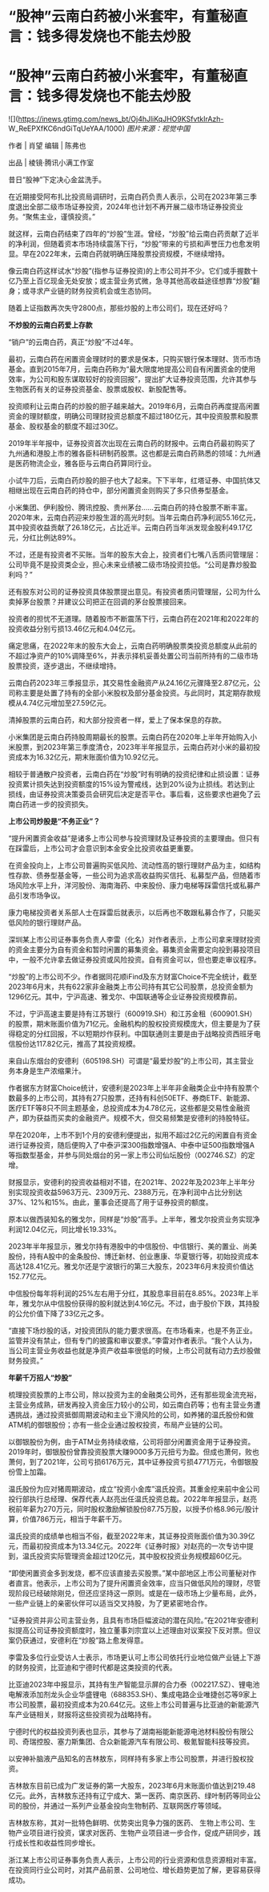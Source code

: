 # “股神”云南白药被小米套牢，有董秘直言：钱多得发烧也不能去炒股

# “股神”云南白药被小米套牢，有董秘直言：钱多得发烧也不能去炒股

![](https://inews.gtimg.com/news_bt/Oj4hJliKqJHO9KSfvtkIrAzh-
W_ReEPXfKC6ndGiTqUeYAA/1000) _图片来源：视觉中国_

作者 | 肖望 编辑 | 陈弗也

出品 | 棱镜·腾讯小满工作室

昔日“股神”下定决心金盆洗手。

在近期接受阿布扎比投资局调研时，云南白药负责人表示，公司在2023年第三季度退出全部二级市场证券投资，2024年也计划不再开展二级市场证券投资业务。“聚焦主业，谨慎投资。”

就这样，云南白药结束了四年的“炒股”生涯。曾经，“炒股”给云南白药贡献了近半的净利润，但随着资本市场持续震荡下行，“炒股”带来的亏损和声誉压力也愈发明显。早在2022年末，云南白药就明确压降股票投资规模，不继续增持。

像云南白药这样试水“炒股”(指参与证券投资)的上市公司并不少。它们或手握数十亿乃至上百亿现金无处安放；或主营业务式微，急寻其他高收益途径想靠“炒股”翻身；或寻求产业链的财务投资机会或生态协同。

随着上证指数再次失守2800点，那些炒股的上市公司们，现在还好吗？

**不炒股的云南白药爱上存款**

“销户”的云南白药，真正“炒股”不过4年。

最初，云南白药在闲置资金理财时的要求是保本，只购买银行保本理财、货币市场基金。直到2015年7月，云南白药称为“最大限度地提高公司自有闲置资金的使用效率，为公司和股东谋取较好的投资回报”，提出扩大证券投资范围，允许其参与生物医药有关的证券投资基金、股票或股权、新股配售等。

投资顺利让云南白药的炒股的胆子越来越大。2019年6月，云南白药再度提高闲置资金的理财额度，明确公司理财投资总额度不超过180亿元，其中投资股票和股票基金、股权基金的额度不超过30亿。

2019年半年报中，证券投资首次出现在云南白药的财报中。云南白药最初购买了九州通和港股上市的雅各臣科研制药股票。这也都是云南白药熟悉的领域：九州通是医药物流企业，雅各臣与云南白药算同行业。

小试牛刀后，云南白药炒股的胆子也大了起来。下下半年，红塔证券、中国抗体又相继出现在云南白药的持仓中，部分闲置资金则购买了多只债券型基金。

小米集团、伊利股份、腾讯控股、贵州茅台……云南白药的持仓股票不断丰富。2020年末，云南白药迎来炒股生涯的高光时刻。当年云南白药净利润55.16亿元，其中投资收益贡献了26.18亿元，占比近半。云南白药当年派发现金股利49.17亿元，分红比例达89%。

不过，还是有投资者不买账。当年的股东大会上，投资者们七嘴八舌质问管理层：公司毕竟不是投资类企业，担心未来业绩被二级市场投资拉低。“公司是靠炒股盈利吗？”

还有股东对公司的证券投资具体股票提出意见。有投资者质问管理层，公司为什么卖掉茅台股票？并建议公司把正在回调的茅台股票接回来。

投资者的担忧不无道理。随着股市不断震荡下行，云南白药在2021年和2022年的投资收益分别亏损13.46亿元和4.04亿元。

痛定思痛，在2022年末的股东大会上，云南白药明确股票类投资总额度从此前的不超过净资产的10%调降至6%，并表示择机妥善处置公司当前所持有的二级市场股票投资，逐步退出，不继续增持。

云南白药2023年三季报显示，其交易性金融资产从24.16亿元骤降至2.87亿元，公司称主要是处置了持有的全部小米股权及部分基金投资。与此同时，其定期存款规模从4.74亿元增加至27.59亿元。

清掉股票的云南白药，和大部分投资者一样，爱上了保本保息的存款。

小米集团是云南白药持股周期最长的股票。云南白药在2020年上半年开始购入小米股票，到2023年第三季度清仓，2023年半年报显示，云南白药对小米的最初投资成本为16.32亿元，期末账面价值为10.92亿元。

相较于普通散户投资者，云南白药在“炒股”时有明确的投资纪律和止损设置：证券投资累计损失达到投资额度的15%设为警戒线，达到20%设为止损线。若达到止损线，由证券投资决策委员会研究后决定是否平仓。事后看，这些要求也避免了云南白药进一步的投资损失。

**上市公司炒股是“不务正业”？**

“提升闲置资金收益”是诸多上市公司参与投资理财及证券投资的主要理由。但只有在踩雷后，上市公司才会意识到本金安全比投资收益更重要。

在资金投向上，上市公司普遍购买低风险、流动性高的银行理财产品为主，如结构性存款、债券型基金等，一些公司为追求高收益购买信托、私募型产品，但随着市场风险水平上升，洋河股份、海南海药、中来股份、康力电梯等踩雷信托或私募产品引发市场争议。

康力电梯投资者关系部人士在踩雷后就表示，以后再也不敢跟私募合作了，只能买低风险的银行理财产品。

深圳某上市公司证券事务负责人李雷（化名）对作者表示，上市公司拿来理财投资的资金主要分为自有资金和暂时闲置的募集资金。募集资金需要定向投到募投项目中，一般不允许拿去做证券投资或风险投资。自有资金可以，但也要走审议程序。

“炒股”的上市公司不少。作者据同花顺iFind及东方财富Choice不完全统计，截至2023年6月末，共有622家非金融类上市公司持有其它公司股票，总投资金额为1296亿元。其中，宁沪高速、雅戈尔、中国联通等企业证券投资规模靠前。

不过，宁沪高速主要是持有江苏银行（600919.SH）和江苏金租（600901.SH）的股票，期末账面价值为71亿元。金融机构的股权投资规模庞大，但主要是为了获得稳定的分红回报，不以短期炒作获利。中国联通则主要是由于战略投资西班牙电信股份达117.82亿元，推高了其投资规模。

来自山东烟台的安德利（605198.SH）可谓是“最爱炒股”的上市公司，其主营业务本身是生产浓缩果汁。

作者据东方财富Choice统计，安德利是2023年上半年非金融类企业中持有股票个数最多的上市公司，其持有27只股票，还持有科创50ETF、券商ETF、新能源、医疗ETF等8只不同主题基金，总投资成本为4.78亿元，这些都是交易性金融资产，即为获益而买卖的金融资产。规模不大，但交易频繁是安德利的持股特征。

早在2020年，上市不到1个月的安德利便提出，拟用不超过2亿元的闲置自有资金进行证券投资，随后便购入了中泰沪深300指数增强A、中泰中证500指数增强A等指数型基金，并参与同处烟台的另一家上市公司仙坛股份（002746.SZ）的定增。

财报显示，安德利的投资收益相对不错，在2021年、2022年及2023年上半年分别实现投资收益5963万元、2309万元、2388万元，在净利润中占比分别达37%、12%和15%。由此，董事会还提高了用于证券投资的额度。

原本以做西装知名的雅戈尔，同样是“炒股”高手。上半年，雅戈尔投资业务实现净利润12.04亿元，同比增长19.33%。

2023年半年报显示，雅戈尔持有港股中的中信股份、中信银行、美的置业、尚美股份，持有A股中的金条股份、博迁新材、创业惠康、华夏银行等，初始投资成本高达128.41亿元。雅戈尔还是宁波银行的第三大股东，2023年6月末投资价值达152.77亿元。

中信股份每年将利润的25%左右用于分红，其股息率目前在8.85%。2023年上半年，雅戈尔从中信股份获得的股利就达到4.16亿元。不过，由于股价下跌，其持股的公允价值下降了33亿元之多。

“直接下场炒股的话，对投资团队的能力要求很高。在市场看来，也是不务正业。监管并没有禁止，但有专门的披露和审议要求。”李雷对作者表示。“我个人认为，当公司主营业务收益也就是净资产收益率很低的时候，上市公司就有动力去炒股做财务投资。”

**年薪千万招人“炒股”**

梳理投资股票的上市公司，除以投资为主的金融类公司外，还有那些现金流充裕，主营业务成熟，研发再投入资金压力较小的公司，如云南白药等；也有主营业务遭遇挑战，通过投资抵御周期波动和主业下滑风险的公司，如养猪的温氏股份和做ATM机的御银股份；亦有一些企业通过股权投资，布局产业链的公司。

以御银股份为例，由于ATM业务持续收缩，公司将部分闲置资金用于证券投资。2019年时，御银股份曾靠投资股票大赚9000多万元扭亏为盈。但成也萧何，败也萧何，到了2021年，公司亏损6176万元，其中证券投资亏损4771万元，令御银股份雪上加霜。

温氏股份为应对猪周期波动，成立“投资小金库”温氏投资。其重金挖来前中金公司投行部执行总经理、保荐代表人赵亮出任温氏投资总裁。2022年年报显示，赵亮税前年薪为270万元，同时股权激励解锁股份87.75万股，以授予价格8.96元/股计算，价值786万元，相当于年薪千万。

温氏投资的成绩单也相当不俗，截至2022年末，其证券投资账面价值为30.39亿元，而最初投资成本为13.34亿元。2022年《证券时报》对赵亮的一次专访中提到，温氏投资实际管理资金超过120亿元，其中股权投资业务规模超60亿元。

“即使闲置资金多到发烧，都不应该直接去买股票。”某中部地区上市公司董秘对作者直言。他表示，上市公司为了提升闲置资金效率，应当只做低风险的理财，尽管现阶段已经破除刚兑，但还应坚持这一原则。或是在一级市场上少量布局，此外，一些产业链上的亲密伙伴可以适当交叉持股，为了更紧密地合作。

“证券投资并非公司主营业务，且具有市场巨幅波动的潜在风险。”在2021年安德利拟提高公司证券投资额度时，独立董事刘宗宜以上述理由对议案投下反对票。但议案仍获通过，安德利在“炒股”路上愈发得意。

李雷及多位行业受访人士表示，市场更认可上市公司依托行业地位做产业链上下游的财务投资，比亚迪和宁德时代都是这类投资的代表。

比亚迪2023年中报显示，其持有生产智能显示屏的合力泰（002217.SZ）、锂电池电解液添加剂龙头企业华盛锂电（688353.SH）、集成电路企业唯捷创芯等9家上市公司股票，最初投资成本为20.64亿元。这些上市公司普遍与比亚迪的新能源汽车产业链相关，财报将这些投资视为战略持有。

宁德时代的权益投资列表也显示，其参与了湖南裕能新能源电池材料股份有限公司、奇瑞控股、塞力斯集团、合众新能源汽车有限公司、极氪智能科技等投资。

以安神补脑液产品知名的吉林敖东，同样持有多家上市公司股票，并进行股权投资。

吉林敖东目前已成为广发证券的第一大股东，2023年6月末账面价值达到219.48亿元。此外，吉林敖东还持有辽宁成大、第一医药、南京医药、绿叶制药等同业公司的股份，并通过一系列产业基金投向生物制药、互联网医疗等领域。

吉林敖东称，其对一批特色鲜明、优势突出竞争力强的医药、
生物上市公司、生物产业项目进行投资，谋求对医药、生物产业项目进一步合作，促成产研同步，践行成长性和收益性同步增长。

浙江某上市公司证券事务负责人表示，上市公司的行业资源和信息资源相对丰富。在投资同行业公司时，对其产品前景、公司地位、增长趋势更加了解，更容易获得成功。

